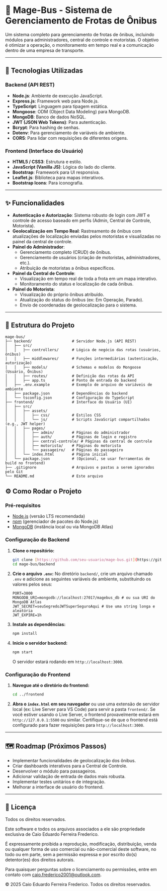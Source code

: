 # 🚌 Mage-Bus - Sistema de Gerenciamento de Frotas de Ônibus

Um sistema completo para gerenciamento de frotas de ônibus, incluindo módulos para administradores, central de controle e motoristas. O objetivo é otimizar a operação, o monitoramento em tempo real e a comunicação dentro de uma empresa de transporte.

---

## 🚀 Tecnologias Utilizadas

### Backend (API REST)
* **Node.js**: Ambiente de execução JavaScript.
* **Express.js**: Framework web para Node.js.
* **TypeScript**: Linguagem para tipagem estática.
* **Mongoose**: ODM (Object Data Modeling) para MongoDB.
* **MongoDB**: Banco de dados NoSQL.
* **JWT (JSON Web Tokens)**: Para autenticação.
* **Bcrypt**: Para hashing de senhas.
* **Dotenv**: Para gerenciamento de variáveis de ambiente.
* **CORS**: Para lidar com requisições de diferentes origens.

### Frontend (Interface do Usuário)
* **HTML5 / CSS3**: Estrutura e estilo.
* **JavaScript (Vanilla JS)**: Lógica do lado do cliente.
* **Bootstrap**: Framework para UI responsiva.
* **Leaflet.js**: Biblioteca para mapas interativos.
* **Bootstrap Icons**: Para iconografia.

---

## ✨ Funcionalidades

* **Autenticação e Autorização**: Sistema robusto de login com JWT e controle de acesso baseado em perfis (Admin, Central de Controle, Motorista).
* **Geolocalização em Tempo Real**: Rastreamento de ônibus com atualizações de localização enviadas pelos motoristas e visualizadas no painel da central de controle.
* **Painel do Administrador**:
    * Gerenciamento completo (CRUD) de ônibus.
    * Gerenciamento de usuários (criação de motoristas, administradores, etc.).
    * Atribuição de motoristas a ônibus específicos.
* **Painel da Central de Controle**:
    * Visualização em tempo real de toda a frota em um mapa interativo.
    * Monitoramento do status e localização de cada ônibus.
* **Painel do Motorista**:
    * Visualização do próprio ônibus atribuído.
    * Atualização do status do ônibus (ex: Em Operação, Parado).
    * Envio de coordenadas de geolocalização para o sistema.

---

## 📂 Estrutura do Projeto
```
mage-bus/
├── backend/                  # Servidor Node.js (API REST)
│   ├── src/
│   │   ├── controllers/      # Lógica de negócio das rotas (usuários, ônibus)
│   │   ├── middlewares/      # Funções intermediárias (autenticação, autorização)
│   │   ├── models/           # Schemas e modelos do Mongoose (Usuário, Ônibus)
│   │   ├── routes/           # Definição das rotas da API
│   │   ├── app.ts            # Ponto de entrada do backend
│   ├── .env.example          # Exemplo de arquivo de variáveis de ambiente
│   ├── package.json          # Dependências do backend
│   └── tsconfig.json         # Configuração do TypeScript
├── frontend/                 # Interface do Usuário (UI)
│   ├── src/
│   │   ├── assets/
│   │   │   ├── css/          # Estilos CSS
│   │   │   └── js/           # Scripts JavaScript compartilhados (e.g., JWT helper)
│   │   ├── pages/
│   │   │   ├── admin/        # Páginas do administrador
│   │   │   ├── auth/         # Páginas de login e registro
│   │   │   ├── central-controle/ # Páginas da central de controle
│   │   │   ├── motorista/    # Páginas do motorista
│   │   │   └── passageiro/   # Páginas do passageiro
│   │   └── index.html        # Página inicial
│   └── package.json          # (Opcional, se usar ferramentas de build no frontend)
├── .gitignore                # Arquivos e pastas a serem ignorados pelo Git
└── README.md                 # Este arquivo
```
## ⚙️ Como Rodar o Projeto

### Pré-requisitos
* [Node.js](https://nodejs.org/) (versão LTS recomendada)
* [npm](https://www.npmjs.com/) (gerenciador de pacotes do Node.js)
* [MongoDB](https://www.mongodb.com/try/download/community) (instância local ou via MongoDB Atlas)

### Configuração do Backend

1.  **Clone o repositório:**
    ```bash
    git clone [https://github.com/seu-usuario/mage-bus.git](https://github.com/seu-usuario/mage-bus.git)
    cd mage-bus/backend
    ```
2.  **Crie o arquivo `.env`:**
    No diretório `backend/`, crie um arquivo chamado `.env` e adicione as seguintes variáveis de ambiente, substituindo os valores pelos seus:
    ```env
    PORT=3000
    MONGODB_URI=mongodb://localhost:27017/magebus_db # ou sua URI do MongoDB Atlas
    JWT_SECRET=seuSegredoJWTSuperSeguroAqui # Use uma string longa e aleatória
    JWT_EXPIRE=1h
    ```
3.  **Instale as dependências:**
    ```bash
    npm install
    ```
4.  **Inicie o servidor backend:**
    ```bash
    npm start
    ```
    O servidor estará rodando em `http://localhost:3000`.

### Configuração do Frontend

1.  **Navegue até o diretório do frontend:**
    ```bash
    cd ../frontend
    ```
2.  **Abra o `index.html` em seu navegador** ou use uma extensão de servidor local (ex: Live Server para VS Code) para servir a pasta `frontend/`.
    Se você estiver usando o Live Server, o frontend provavelmente estará em `http://127.0.0.1:5500` ou similar. Certifique-se de que o frontend está configurado para fazer requisições para `http://localhost:3000`.

---

## 🗺️ Roadmap (Próximos Passos)

* Implementar funcionalidades de geolocalização dos ônibus.
* Criar dashboards interativos para a Central de Controle.
* Desenvolver o módulo para passageiros.
* Adicionar validação de entrada de dados mais robusta.
* Implementar testes unitários e de integração.
* Melhorar a interface de usuário do frontend.

---

## 📄 Licença

Todos os direitos reservados.

Este software e todos os arquivos associados a ele são propriedade exclusiva de Caio Eduardo Ferreira Frederico.

É expressamente proibida a reprodução, modificação, distribuição, venda ou qualquer forma de uso comercial ou não-comercial deste software, no todo ou em parte, sem a permissão expressa e por escrito do(s) detentor(es) dos direitos autorais.

Para quaisquer perguntas sobre o licenciamento ou permissões, entre em contato com caio.frederico2001@outlook.com.

© 2025 Caio Eduardo Ferreira Frederico. Todos os direitos reservados.